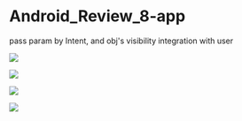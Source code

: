 # Android_Review_8-app
pass param by Intent, and obj's visibility integration with user

![](https://raw.githubusercontent.com/QueenieCplusplus/Android_Review_8-app/main/output0.png)

![](https://raw.githubusercontent.com/QueenieCplusplus/Android_Review_8-app/main/output1.png)

![](https://raw.githubusercontent.com/QueenieCplusplus/Android_Review_8-app/main/output2.png)

![](https://raw.githubusercontent.com/QueenieCplusplus/Android_Review_8-app/main/output3.png)
